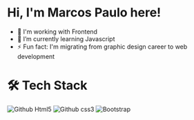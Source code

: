 # Hi, I'm Marcos Paulo here!
- 🔭 I'm working with Frontend
- 🌱 I’m currently learning Javascript
- ⚡ Fun fact: I'm migrating from graphic design career to web development
<!-- 
I'm 32 years old and I entered the tech world in 2021. I'm learning web development (Front-end), and I'm already starting to work. My current skills are: HTML5 and CSS3, BOOTSTRAP 5, and studying JAVASCRIPT. -->

# 🛠  Tech Stack
![Github Html5](https://img.shields.io/badge/HTML5-E34F26?style=for-the-badge&logo=html5&logoColor=white)
![Github css3](https://img.shields.io/badge/CSS3-1572B6?style=for-the-badge&logo=css3&logoColor=white)
![Bootstrap](https://img.shields.io/badge/Bootstrap-563D7C?style=for-the-badge&logo=bootstrap&logoColor=white)





<!-- 
**mpdevtech/mpdevtech** is a ✨ _special_ ✨ repository because its `README.md` (this file) appears on your GitHub profile.

Here are some ideas to get you started:

- 🔭 I’m currently working on ...
- 🌱 I’m currently learning ...
- 👯 I’m looking to collaborate on ...
- 🤔 I’m looking for help with ...
- 💬 Ask me about ...
- 📫 How to reach me: ...
- 😄 Pronouns: ...
- ⚡ Fun fact: ...
 -->
